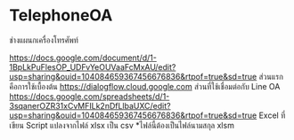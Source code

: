 # TelephoneOA
ช่างแผนกเครื่องโทรศัพท์

https://docs.google.com/document/d/1-1BpLkPuFlesOP_UDFvYeOUVaaFcMxAU/edit?usp=sharing&ouid=104084659367456676836&rtpof=true&sd=true
ส่วนแรกคือการใช้เบื้องต้น
https://dialogflow.cloud.google.com
ส่วนที่ใช้เชื่อมต่อกับ Line OA 
https://docs.google.com/spreadsheets/d/1-3sqanerOZR31xCvMFILk2nDfLlbaUXC/edit?usp=sharing&ouid=104084659367456676836&rtpof=true&sd=true
Excel ที่เขียน Script แปลงจากไฟล์ xlsx เป็น csv *ไฟล์นี้ต้องเป็นไฟล์นามสกุล xlsm


